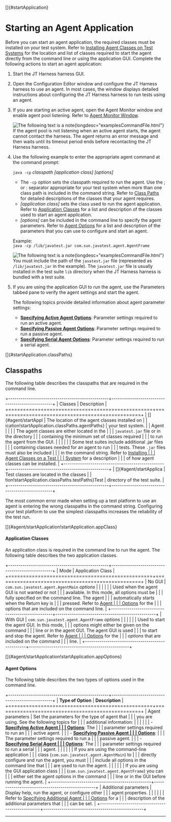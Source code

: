 
[]{#startApplication}

# Starting an Agent Application

Before you can start an agent application, the required classes must be installed on your test
system. Refer to [Installing Agent Classes on Test Systems](loadingClasses.html) for the location
and list of classes required to start the agent directly from the command line or using the
application GUI. Complete the following actions to start an agent application:

1.  Start the JT Harness harness GUI.

2.  Open the Configuration Editor window and configure the JT Harness harness to use an agent. In
    most cases, the window displays detailed instructions about configuring the JT Harness harness
    to run tests using an agent.

3.  If you are starting an active agent, open the Agent Monitor window and enable agent pool
    listening. Refer to [Agent Monitor Window](window.html).

    ![The following text is a note](../../images/hg_note.gif){longdesc="examplesCommandFile.html"}\
    If the agent pool is not listening when an active agent starts, the agent cannot contact the
    harness. The agent returns an error message and then waits until its timeout period ends before
    recontacting the JT Harness harness.

4.  Use the following example to enter the appropriate agent command at the command prompt:

    `java -cp` *classpath* *\[application class\]* *\[options\]*

    -   The `-cp` option sets the classpath required to run the agent. Use the ; or : separator
        appropriate for your test system when more than one class path is included in the command
        string. Refer to [Class Paths](#startApplication.classPaths) for detailed descriptions of
        the classes that your agent requires.
    -   *\[application class\]* sets the class used to run the agent application. Refer to
        [Application Classes](#startApplication.appClass) for a list and description of the classes
        used to start an agent application.
    -   *\[options\]* can be included in the command line to specify the agent parameters. Refer to
        [Agent Options](#startApplication.appOptions) for a list and description of the parameters
        that you can use to configure and start an agent.

    Example:\
    `java -cp /lib/javatest.jar com.sun.javatest.agent.AgentFrame`

    ![The following text is a note](../../images/hg_note.gif){longdesc="examplesCommandFile.html"}\
    You must include the path of the `javatest.jar` file (represented as `/lib/javatest.jar` in the
    example). The `javatest.jar` file is usually installed in the test suite `lib` directory when
    the JT Harness harness is bundled with a test suite.

5.  If you are using the application GUI to run the agent, use the Parameters tabbed pane to verify
    the agent settings and start the agent.

    The following topics provide detailed information about agent parameter settings:

    -   [**Specifying Active Agent Options**](configureActiveAgents.html): Parameter settings
        required to run an active agent.
    -   [**Specifying Passive Agent Options**](configurePassiveAgents.html): Parameter settings
        required to run a passive agent.
    -   [**Specifying Serial Agent Options**](configureSerialAgents.html): Parameter settings
        required to run a serial agent.

[]{#startApplication.classPaths}

## Classpaths

The following table describes the classpaths that are required in the command line.

+-------------------------------------------------+-------------------------------------------------+
| Classes                                         | Description                                     |
+=================================================+=================================================+
| []{#agent/startAppl                             | The location of the agent classes installed on  |
| ication!startApplication.classPaths.agentPaths} | your test system.                               |
| Agent                                           |                                                 |
|                                                 | The agent classes are either located in the     |
|                                                 | `javatest.jar` file or in the directory         |
|                                                 | containing the minimum set of classes required  |
|                                                 | to run the agent from the GUI.                  |
|                                                 |                                                 |
|                                                 | Some test suites include additional .jar files  |
|                                                 | containing classes needed for an agent to run   |
|                                                 | tests. These `.jar` files must also be included |
|                                                 | in the command string. Refer to [Installing     |
|                                                 | Agent Classes on a Test                         |
|                                                 | System](loadingClasses.html) for a description  |
|                                                 | of how agent classes can be installed.          |
+-------------------------------------------------+-------------------------------------------------+
| []{#agent/startApplica                          | Test classes are located in the classes         |
| tion!startApplication.classPaths.testPaths}Test | directory of the test suite.                    |
+-------------------------------------------------+-------------------------------------------------+

The most common error made when setting up a test platform to use an agent is entering the wrong
classpaths in the command string. Configuring your test platform to use the simplest classpaths
increases the reliability of the test run.

[]{#agent/startApplication!startApplication.appClass}

#### Application Classes

An application class is required in the command line to run the agent. The following table describes
the two application classes.

+-------------------------------------------------+-------------------------------------------------+
| Mode                                            | Application Class                               |
+=================================================+=================================================+
| No GUI                                          | `com.sun.javatest.agent.AgentMain` *options*    |
|                                                 |                                                 |
|                                                 | Used when the agent GUI is not wanted or not    |
|                                                 | available. In this mode, all options must be    |
|                                                 | fully specified on the command line. The agent  |
|                                                 | automatically starts when the Return key is     |
|                                                 | pressed. Refer to [Agent                        |
|                                                 | Options](#startApplication.appOptions) for the  |
|                                                 | options that are included on the command line.  |
+-------------------------------------------------+-------------------------------------------------+
| With GUI                                        | `com.sun.javatest.agent.AgentFrame` *options*   |
|                                                 |                                                 |
|                                                 | Used to start the agent GUI. In this mode,      |
|                                                 | options might either be given on the command    |
|                                                 | line or in the agent GUI. The agent GUI is used |
|                                                 | to start and stop the agent. Refer to [Agent    |
|                                                 | Options](#startApplication.appOptions) for the  |
|                                                 | *options* that are included on the command      |
|                                                 | line.                                           |
+-------------------------------------------------+-------------------------------------------------+

[]{#agent/startApplication!startApplication.appOptions}

#### Agent Options

The following table describes the two types of options used in the command line.

+-------------------------------------------------+-------------------------------------------------+
| **Type of Option**                              | **Description**                                 |
+=================================================+=================================================+
| Agent parameters                                | Set the parameters for the type of agent that   |
|                                                 | you are using. See the following topics for     |
|                                                 | additional information:                         |
|                                                 |                                                 |
|                                                 | -   [**Specifying Active Agent                  |
|                                                 |     Options**](configureActiveAgents.html): The |
|                                                 |     parameter settings required to run an       |
|                                                 |     active agent.                               |
|                                                 | -   [**Specifying Passive Agent                 |
|                                                 |     Options**](configurePassiveAgents.html):    |
|                                                 |     The parameter settings required to run a    |
|                                                 |     passive agent.                              |
|                                                 | -   [**Specifying Serial Agent                  |
|                                                 |     Options**](configureSerialAgents.html): The |
|                                                 |     parameter settings required to run a serial |
|                                                 |     agent.                                      |
|                                                 |                                                 |
|                                                 | If you are using the command-line application   |
|                                                 | class (`com.sun.javatest.agent.AgentMain`) to   |
|                                                 | directly configure and run the agent, you must  |
|                                                 | include all options in the command line that    |
|                                                 | are used to run the agent.                      |
|                                                 |                                                 |
|                                                 | If you are using the GUI application class      |
|                                                 | (`com.sun.javatest.agent.AgentFrame`) you can   |
|                                                 | either set the agent options in the command     |
|                                                 | line or in the GUI before running the agent.    |
+-------------------------------------------------+-------------------------------------------------+
| Additional parameters                           | Display help, run the agent, or configure other |
|                                                 | agent properties.                               |
|                                                 |                                                 |
|                                                 | Refer to [Specifying Additional Agent           |
|                                                 | Options](additionalOptions.html) for a          |
|                                                 | description of the additional parameters that   |
|                                                 | can be set.                                     |
+-------------------------------------------------+-------------------------------------------------+

----------------------------------------------------------------------------------------------------


